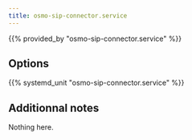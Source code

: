 ```yaml
---
title: osmo-sip-connector.service
---
```


{{% provided_by "osmo-sip-connector.service" %}}

## Options

{{% systemd_unit "osmo-sip-connector.service" %}}

## Additionnal notes

Nothing here.